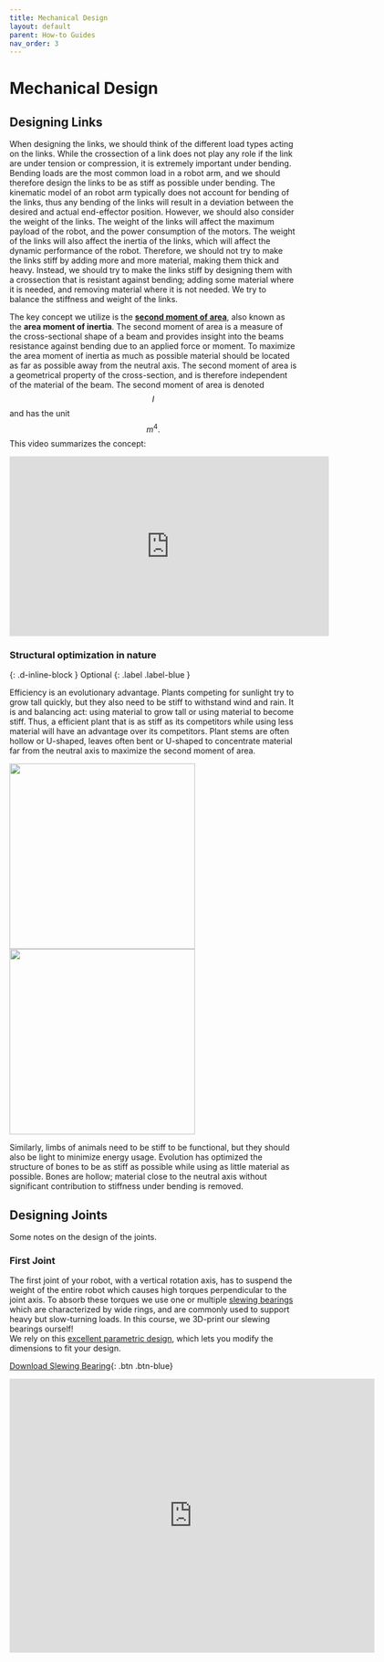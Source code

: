 ```yaml
---
title: Mechanical Design
layout: default
parent: How-to Guides
nav_order: 3
---
```


# Mechanical Design

## Designing Links
When designing the links, we should think of the different load types acting on the links. While the crossection of a link does not play any role if the link are under tension or compression, it is extremely important under bending. Bending loads are the most common load in a robot arm, and we should therefore design the links to be as stiff as possible under bending. The kinematic model of an robot arm typically does not account for bending of the links, thus any bending of the links will result in a deviation between the desired and actual end-effector position.
However, we should also consider the weight of the links. The weight of the links will affect the maximum payload of the robot, and the power consumption of the motors. The weight of the links will also affect the inertia of the links, which will affect the dynamic performance of the robot.
Therefore, we should not try to make the links stiff by adding more and more material, making them thick and heavy.
Instead, we should try to make the links stiff by designing them with a crossection that is resistant against bending; adding some material where it is needed, and removing material where it is not needed. We try to balance the stiffness and weight of the links.

The key concept we utilize is the [**second moment of area**](https://en.wikipedia.org/wiki/Second_moment_of_area), also known as the **area moment of inertia**. The second moment of area is a measure of the cross-sectional shape of a beam and provides insight into the beams resistance against bending due to an applied force or moment. To maximize the area moment of inertia as much as possible material should be located as far as possible away from the neutral axis. The second moment of area is a geometrical property of the cross-section, and is therefore independent of the material of the beam. The second moment of area is denoted $$I$$ and has the unit $$m^4.$$ This video summarizes the concept:

<iframe width="560" height="315" src="https://www.youtube.com/embed/Bls5KnQOWkY" title="YouTube video player" frameborder="0" allow="accelerometer; autoplay; clipboard-write; encrypted-media; gyroscope; picture-in-picture; web-share" allowfullscreen></iframe>


### Structural optimization in nature
{: .d-inline-block }
Optional
{: .label .label-blue } 

Efficiency is an evolutionary advantage.
Plants competing for sunlight try to grow tall quickly, but they also need to be stiff to withstand wind and rain. It is and balancing act: using material to grow tall or using material to become stiff.
Thus, a efficient plant that is as stiff as its competitors while using less material will have an advantage over its competitors. Plant stems are often hollow or U-shaped, leaves often bent or U-shaped to concentrate material far from the neutral axis to maximize the second moment of area.

<img src="https://upload.wikimedia.org/wikipedia/commons/7/7c/Brassica_napus_03_ies.jpg" width="325"> <img src="https://upload.wikimedia.org/wikipedia/commons/thumb/9/9f/Os_longum_1.png/1599px-Os_longum_1.png?20200828160255" width="325">

Similarly, limbs of animals need to be stiff to be functional, but they should also be light to minimize energy usage.
Evolution has optimized the structure of bones to be as stiff as possible while using as little material as possible. Bones are hollow; material close to the neutral axis without significant contribution to stiffness under bending is removed.


## Designing Joints
Some notes on the design of the joints.

### First Joint
The first joint of your robot, with a vertical rotation axis, has to suspend the weight of the entire robot which causes high torques perpendicular to the joint axis. To absorb these torques we use one or multiple [slewing bearings](https://en.wikipedia.org/wiki/Slewing_bearing) which are characterized by wide rings, and are commonly used to support heavy but slow-turning loads. In this course, we 3D-print our slewing bearings ourself!  
We rely on this [excellent parametric design](https://www.instructables.com/Create-a-Parametric-3d-printable-Slew-Bearing-With/), which lets you modify the dimensions to fit your design.

[Download Slewing Bearing](https://content.instructables.com/F7B/FGGK/J3OPQDLL/F7BFGGKJ3OPQDLL.f3d){: .btn .btn-blue}

<iframe src="https://myhvl14.autodesk360.com/shares/public/SH512d4QTec90decfa6ebce8a17257a2b2f4?mode=embed" width="640" height="480" allowfullscreen="true" webkitallowfullscreen="true" mozallowfullscreen="true"  frameborder="0"></iframe>